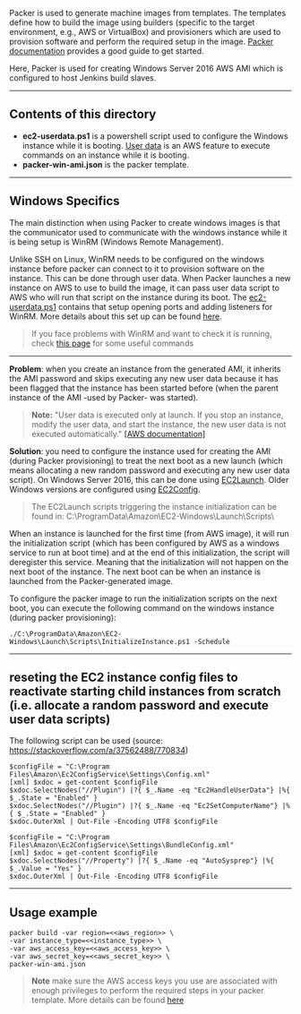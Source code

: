 Packer is used to generate machine images from templates. The templates define how to build the image using builders (specific to the target environment, e.g., AWS or VirtualBox) and provisioners which are used to provision software and perform the required setup in the image. [Packer documentation](https://www.packer.io/intro/getting-started/install.html) provides a good guide to get started.

Here, Packer is used for creating Windows Server 2016 AWS AMI which is configured to host Jenkins build slaves.

-----
## Contents of this directory

 - **ec2-userdata.ps1** is a powershell script used to configure the Windows instance while it is booting. [User data](http://docs.aws.amazon.com/AWSEC2/latest/WindowsGuide/ec2-instance-metadata.html) is an AWS feature to execute commands on an instance while it is booting.
 - **packer-win-ami.json** is the packer template.

--------
## Windows Specifics

The main distinction when using Packer to create windows images is that the communicator used to communicate with the windows instance while it is being setup is WinRM (Windows Remote Management).

Unlike SSH on Linux, WinRM needs to be configured on the windows instance before packer can connect to it to provision software on the instance.
This can be done through user data. When Packer launches a new instance on AWS to use to build the image, it can pass user data script to AWS who will run that script on the instance during its boot. The [ec2-userdata.ps1](ec2-userdata.ps1) contains that setup opening ports and adding listeners for WinRM. More details about this set up can be found [here](http://blog.petegoo.com/2016/05/10/packer-aws-windows/).

> If you face problems with WinRM and want to check it is running, check [this page](https://docs.microsoft.com/en-us/powershell/module/microsoft.wsman.management/test-wsman?view=powershell-5.1) for some useful commands

-------

**Problem**: when you create an instance from the generated AMI, it inherits the AMI password and skips executing any new user data because it has been flagged that the instance has been started before (when the parent instance of the AMI -used by Packer- was started).

> **Note:** "User data is executed only at launch. If you     stop an instance, modify the user data, and start the instance, the new user data is not executed automatically." [[AWS documentation]](http://docs.aws.amazon.com/AWSEC2/latest/WindowsGuide/ec2-instance-metadata.html#instancedata-add-user-data)

**Solution**: you need to configure the instance used for creating the AMI (during Packer provisioning) to treat the next boot as a new launch (which means allocating a new random password and executing any new user data script).
On Windows Server 2016, this can be done using [EC2Launch](http://docs.aws.amazon.com/AWSEC2/latest/WindowsGuide/ec2launch.html). Older Windows versions are configured using [EC2Config](http://docs.aws.amazon.com/AWSEC2/latest/WindowsGuide/UsingConfig_WinAMI.html).

>The EC2Launch scripts triggering the instance initialization can be found in:
    C:\ProgramData\Amazon\EC2-Windows\Launch\Scripts\

When an instance is launched for the first time (from AWS image), it will run the initialization script (which has been configured by AWS as a windows service to run at boot time) and at the end of this initialization, the script will deregister this service. Meaning that the initialization will not happen on the next boot of the instance. The next boot can be when an instance is launched from the Packer-generated image.

To configure the packer image to run the initialization scripts on the next boot, you can execute the following command on the windows instance (during packer provisioning):

    ./C:\ProgramData\Amazon\EC2-Windows\Launch\Scripts\InitializeInstance.ps1 -Schedule

-------

## reseting the EC2 instance config files to reactivate starting child instances from scratch (i.e. allocate a random password and execute user data scripts)

The following script can be used (source: https://stackoverflow.com/a/37562488/770834)

    $configFile = "C:\Program Files\Amazon\Ec2ConfigService\Settings\Config.xml"
    [xml] $xdoc = get-content $configFile
    $xdoc.SelectNodes("//Plugin") |?{ $_.Name -eq "Ec2HandleUserData"} |%{ $_.State = "Enabled" }
    $xdoc.SelectNodes("//Plugin") |?{ $_.Name -eq "Ec2SetComputerName"} |%{ $_.State = "Enabled" }
    $xdoc.OuterXml | Out-File -Encoding UTF8 $configFile

    $configFile = "C:\Program Files\Amazon\Ec2ConfigService\Settings\BundleConfig.xml"
    [xml] $xdoc = get-content $configFile
    $xdoc.SelectNodes("//Property") |?{ $_.Name -eq "AutoSysprep"} |%{ $_.Value = "Yes" }
    $xdoc.OuterXml | Out-File -Encoding UTF8 $configFile

-------
## Usage example

    packer build -var region=<<aws_region>> \
    -var instance_type=<<instance_type>> \
    -var aws_access_key=<<aws_access_key>> \
    -var aws_secret_key=<<aws_secret_key>> \
    packer-win-ami.json

> **Note** make sure the AWS access keys you use are associated with enough privileges to perform the required steps in your packer template. More details can be found [here](https://www.packer.io/docs/builders/amazon.html#specifying-amazon-credentials)
